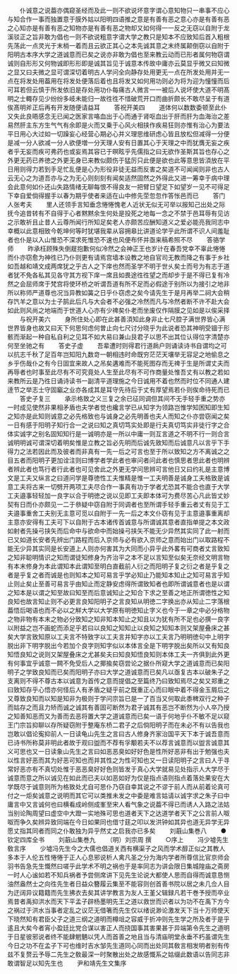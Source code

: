 <!-- { "loadSidebar": true } -->
　　仆诚意之说葢亦偶窥圣经而及此一则不欲说坏意字谓心意知物只一串事不应心与知合作一事而独置意于膜外姑以阳明四语推之意是有善有恶之意心亦是有善有恶之心知亦是有善有恶之知物亦是有善有恶之物却又如何得一一反之无窃以自附于龙溪驳正之旨非敢为倡也一则不欲说粗意字谓大学之教只是知本不应致知后首入粗根先荡此一点灵光于末梢一着而且云欲正其心之本先诚其意之末终属颠倒窃以自附于阳明古本序大学之道诚意而已矣之说亦非敢为倡也至来教云动而已形者属何物窃谓诚则自形形又何物诚即形形即是诚其旨见于诚意本传故中庸亦云莫显乎微又曰知微之显又曰夫微之显可谓深切着明古人学问全向静存处用更无一点在所发处用并无一点在将发处用葢用在将发处便落后着也且将发又如何用功则必为将为迎为憧憧而后可耳若但云慎于所发依旧是存处用功仆每痛古人微言一一被后人说坏使大道不明髙明之士輙存见少纷纷多岐未能归一故徃徃不惜破荒开口而曲折颇长不敢尽呈于有道俟髙明斧正后再有开发随便请益耳
　　答祝开美四
　　道体何以数数委顿至此仆又失此良晤感念无已闻之医家言咯血出于心而通于肾呕血出于肝而肝为血海治之差易然肝主东方生气气有余即是火而又乗于心风火相挟作疾易狂则亦惟有治心为要法平日用心大过如一切躁妄心经营心期必心并义理思维研虑心皆且放松但减得一分便是减一分人欲减一分人欲便増一分天理人安有日置其心于天理之中而犹膺无妄之疾者乎无妄而疾可弗药也或妄焉其容已于暝眩乎先儒指之曰无欲作圣斯其旨也存心之外更无药已养徳之外更无身已来教似颇伤于猛厉只此便是欲也此等意思皆湏放在平日用则得力若到手足忙乱便是心为形役非徒无益而反害之矣道不可闻闻则非也古人云无心之为道吾亦与之为无心则刻刻有闻矣适然固然之外得此又进一筹幸于病中理会此意何如仆还山失路情绪无聊每恨不得良友一把臂日望足下如望岁一见不可得足下幸自爱倘得握手以春为期乎使者来适在山中修先茔忽忽作答怅邑而已
　　答门人张考夫
　　里人还领手言知垂念惓惓愧老人近状无似无可举以报知己出处之际抚今追昔转有不自得于心者黙黙余生何处是投死之地每一念之不禁于邑耳辱有见访之示敢祈且止昔人云尊所闻行所知足矣老人亦颇苦应酬知道义之爱必能亮我同志中幸概以此意相致今乾坤何等时犹堪我辈从容拥皋比讲道论学乎此所谓不识人间羞耻者也仆是以入山惟恐不深求死惟恐不速也风便布怀并亟来稿希照不尽
　　答骆学师
　　昨承枉顾殊失倒屣抱歉何似冷然之会神正王也岁计在春吾党幸不辜此惓惓而仆亦窃愈为神徃已乃仆则更有请焉宫墙本设教之地自官司无教而降之有事于乡社如吾越和靖文成两席犹之乎古人之下庠也然而圣学不明于世乆矣士而号为有志于道者犹不免各私其见各守其方视下庠一席且如畏途徃徃望之而却步于是不得已复有冷然之会屈师席于梵宫将使环桥之听谓吾道有所不足而必假途于别所以为接引之地非所以称师严道尊也况当异教如簧之日乎仆窃虑之矣今请先生于是月再举二祠大会稍存饩羊之意以为士子鹄此后凡与大会者不必强之冷然而凡与冷然者断不许不赴大会如此则风尚之地端而于世道人心亦有少禆矣仆老而坐废仅作隔膜之见如是以俟采择
　　与祝开美六
　　身所住处心即在此甚善湏知此身非止七尺腔子满世界皆心满世界皆身也故又曰天下何思何虑何曽止向七尺讨分晓乎为此说者恐其神明受锢于形骸而渐起一种自私自利之见耳不如大易曰兼山艮君子以思不出其位认得位字清楚亦何至坐驰之有
　　答史子虚
　　吾辈遭时则得君行道扄户则诵读诗书自谓均之可以抗志千秋了足百年岂知阳九数竒一朝相违时命既穷茫茫天壤举无容足之地偷息之乡乎伤哉仆之有今日固宜来故人之吊矣遘难而不能死图存而无禆于生是所谓丈夫而再辱者也时事至此尽有不可究竟处人生至此尽有不可作商量处惟吾丈有以教之若如来教所云是乃徃日诵诗读书一副清平道理施之今日诚用不着也然而时位不同通人建逹节之举志士守固竆之业亦各成其是耳守先待后于丈有厚望焉若仆则俟命待死而已
　　答史子复三
　　承示格致之义三复之余已征同调但其间不无手轻手重之势亦一时成见使然非果相矛盾也夫学者觉也纔言学已从知字为领路岂惟学知困知即生知之知亦是此知则诚意之必先格致也与诚身之必先明善也夫人而知之仆亦尝窃闻之矣一日有感于阳明子知行合一之说曰知之真切笃实处即是行夫真切笃实非徒行字之合体实诚字之别名固知知行是一诚明亦是一所以中庸一则互言道之不明不行一则合言诚明明诚可谓深切着明矣惟是立教之旨必先明而后诚先致知而后诚意凡以言乎下手得力之法若因此而及彼者而非真有一先一后之可言也至于所以致知之方不离诚之之目五者而阳明子更加诠注则曰博学者学此者也审问者问此者也慎思者思此者也明辨者辨此者也笃行者行此者也可见舍此之外更无学问思辨可言他日又曰约礼是主意博文是工夫又纵言之曰道问学是尊徳性工夫惟精是惟一工夫明善是诚身工夫格致是诚意工夫将古来一切劈开两项工夫尽合作一事真有功于学者尤恐其不能合也直于大学工夫邉事轻轻加一良字以合于明徳之说以见即工夫即本体可为费尽苦心凡此皆丈妙契有日而仆亦颇见一二于叅疑中窃自附于同调者也至所谓手轻手重云者丈有见于工夫邉事重舍工夫别无主意可觅以自附于一先一后之本文仆窃有见于主意邉事重离却主意亦安得有工夫可下以自附于古本诸传首诚意与所谓诚其意者直指单提之本文政如射者先操弓挟矢而后命中与欲命中而始操弓挟矢不能无少异然其实同了此一射而已又如道长安者先辨出门路程而后入京师与必有欲入京师之意而始出门以取路程不能无少异其实同是长安道上人则亦何害其为大同而小异乎此外畧有可商者丈言致知之知非聪明情识之知而谓徒知修身为齐治平之本不足以言知至似矣无奈经文明言物有本末修身为本此谓知本此谓知至明白直截前人衍之而阳明子复之衍之者是乎复之者是乎复之者而诚是也则知本之知可易言乎学必知止乃能知本知止之知可易言乎知止则止矣止至善可易言乎由知止而定静安虑得所谓致知者也即所谓诚意者也是以谓之知本是以谓之知至故曰知至而后意诚知止之知合下求之至善之地正所谓徳性之知良知也故言知止则不必更言良知阳明子之言良知从明徳二字换出亦从知止二字落根葢悟后喝语也而不必以之觧大学以大学原有明徳知止字义也今于一章之中必分格物之物非物有本末之物必分致知之知非知本知止之知且以为犹有所不足也必撰一良字以附益之岂不画蛇而添足乎若曰以良知之知知止以良知之知知本则又架屋叠床之甚矣大学言致知原以工夫言不特致字以工夫言并知字亦以工夫言乃明明徳句中上明字脱出非下明字脱出今若加个良字则知字似以本体言全是下明字脱出矣所以又有知良知悟良知之说则又架屋叠床之尤甚矣夫曰知良知悟良知则本体工夫一齐俱到此外更有何事宜乎诚意一闗不免受后人之揶揄矣窃尝论之据仆所窥大学之道诚意而已矣阳明子之学致良知而已矣而阳明子亦曰大学之道诚意而已矣凡以亟复古本以破朱子之支离则不得不尊古本以诚意为首传之意而提倡之至篇终乃曰致知焉尽之矣又郑重之曰致知存乎心悟亦何怪后人有矛盾之疑乎前之既重正心而曰眼中着不得金玉屑后之又尊致良知而以知是知非为极则于学问宗旨已是一了百当又何取此黍稗双行之种子而姑存之而且力矫而诚之诚其有善固可断然为君子诚其有恶岂不断然为小人卒乃授之知善知恶而又为善而去恶将置大学之道诚意而已矣一语于何地乎仆不敏不足以窥王门宗旨抑聊以存所疑窃附于整庵东桥二君子之后倘阳明子而在未必不有以告我也岂敢以倡论寃抑前人一日读龟山先生之言曰古人修身齐家治国平天下本于诚吾意而已诗书所称莫非明此者故于观曰盥而不荐有孚颙若夫不以荐言诚意而以盥言诚意其义可思也又一日读象山先生之言曰如恶恶臭如好好色是性所好恶非有出于勉强也夫以性言好恶而其为好恶可知也而并其性之为性可知也又一日读阳明子之言曰人于寻常好恶亦有不真切处惟于恶恶臭好好色则皆发于真心大学就易见处指示人大学尽于诚意而意之所以诚见在如此而已夫以如恶如好为仅是指点语则指点着落处果安在大学既尽于诚意则所为格致处尤自可思仆乃窃自幸其说之不谬于前人而从前着论真可付之一炬矣诚意之说明而其它可以类推未发之中委是难言姑请以诚字求之朱子曰中庸言中又言诚何也曰横看成岭侧成峯至宋人看气象之说葢不得已而诱人入路之法姑当别论陶周望曰虚空中大蹬一实地殊可思也道者天下之达道学者天下之公言前人呶呶而争久矣辨异致同端在今日如果同也借寸莛之叩以发洪钟如其异也道无异学无异愿丈指其同者而同之仆敢独为异乎然丈之启我亦已多矣
　　刘蕺山集巻八
　　●钦定四库全书
　　刘蕺山集巻九
　　（明）刘宗周 撰
　　○序上
　　冯少墟先生敎言序
　　少墟冯先生今之大儒也倡道关西有横渠子之风而学术醇正似之其教人多本于人伦五性惓惓于正人心息邪说析人禽凡圣之分为海内学者所尊信比官京师会羽书告急先生慨然曰嗟乎此学术不明之祸也于是率同志为讲会限日集城隍庙之斋房一时人心谧如若不知兵祸者予尝侧席讲下见先生论说大都使人思而自得而诚意恳恻油然盎然士之向徃先生者日益众簪履云集至不能容则创首善书院以居之未几佥人目为迂阔异议籍籍而先生拂衣去矣其讲学教言为友人王堇父辑録凡若干巻予授而卒业焉昔者禹抑洪水而天下平孟子辟杨墨明先王之道以救世而识者以为功不在禹下方今之祸过于洪水当事者定乱之议茫无借箸而先生仅以绪说渺论激发天下当十万师使天下晓然知有君臣父子之道三纲之道明而樽俎之容威于折冲则先生学之所及者于是乎逺且大矣今者宵小盈廷比党合谋以害正人而挠国事其害果甚于异端第令先生之道明于日星彼邪说者终不能肆魍魉以凭人而首善之地且当与清庙明堂永垂不朽虽谓先生今日之功不在孟子下可也维时吉水邹先生道同心同而出处同其敎言相发明者别有传兹不复赘云予辱二先生之敎最深一时聚散出处之故感慨系之姑缀此数语以告同志非敢谓智足以知先生也
　　尹和靖先生文集序
